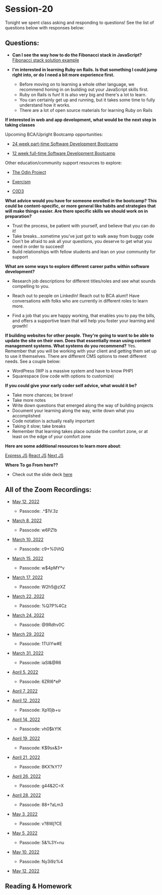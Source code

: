 # Session-20

Tonight we spent class asking and responding to questions! See the list of questions below with responses below:

## Questions:

- **Can I see the way how to do the Fibonacci stack in JavaScript?**
  [Fibonacci stack solution example](https://replit.com/@dangeranger/fibonacci-examples#index.js)

- **I'm interested in learning Ruby on Rails. Is that something I could jump right into, or do I need a bit more experience first.**
  - Before moving on to learning a whole other language, we recommend honing in on building out your JavaScript skills first.
  - Ruby on Rails is fun! It is also very big and there's a lot to learn.
  - You can certainly get up and running, but it takes some time to fully understand how it works.
  - There are a lot of open source materials for learning Ruby on Rails

**If interested in web and app development, what would be the next step in taking classes**

Upcoming BCA/Upright Bootcamp opportunities:

- [24 week part-time Software Development Bootcamp](https://burlingtoncodeacademy.com/24-week-software-development-bootcamp)

- [12 week full-time Software Development Bootcamp](https://burlingtoncodeacademy.com/software-development-bootcamp)

Other education/community support resources to explore:

- [The Odin Project](https://www.theodinproject.com/paths/full-stack-javascript)

- [Exercism](https://exercism.org/tracks/javascript)

- [C0D3](https://www.c0d3.com/)

**What advice would you have for someone enrolled in the bootcamp? This could be content-specific, or more general like habits and strategies that will make things easier. Are there specific skills we should work on in preparation?**

- Trust the process, be patient with yourself, and believe that you can do it!
- Take breaks...sometime you've just got to walk away from buggy code
- Don't be afraid to ask all your questions, you deserve to get what you need in order to succeed!
- Build relationships with fellow students and lean on your community for support

**What are some ways to explore different career paths within software development?**

- Research job descriptions for different titles/roles and see what sounds compelling to you.

- Reach out to people on LinkedIn! Reach out to BCA alum!! Have conversations with folks who are currently in different roles to learn more.

- Find a job that you are happy working, that enables you to pay the bills, and offers a supportive team that will help you foster your learning and growth!

**If building websites for other people. They're going to want to be able to update the site on their own. Does that essentially mean using content management systems. What systems do you recommend?**
Yes. Remember that you will be working with your client and getting them set up to use it themselves. There are different CMS options to meet different needs. See a couple below:

- WordPress (WP is a massive system and have to know PHP)
- Squarespace (low code with options to customize)

**If you could give your early coder self advice, what would it be?**

- Take more chances; be brave!
- Take more notes
- Write down questions that emerged along the way of building projects
- Document your learning along the way, write down what you accomplished
- Code notation is actually really important
- Taking it slow; take breaks
- Remember that learning takes place outside the comfort zone, or at least on the edge of your comfort zone

**Here are some additional resources to learn more about**:

[Express JS](http://expressjs.com/en/starter/installing.html)
[React JS](https://beta.reactjs.org/learn)
[Next JS](https://nextjs.org/learn/foundations/about-nextjs)

**Where To go From here??**

- Check out the slide deck [here](https://docs.google.com/presentation/d/e/2PACX-1vSWPxS29WbLozvE1r2PA4jallCBKU93mpzL7zduL2VORSlWnuSyNRz08gc4ILZht_fvkJTVZOaLDs7a/pub?slide=id.g1019a603f6f_0_3)

## All of the Zoom Recordings:

- [May 12, 2022](https://us02web.zoom.us/rec/share/AW3E6X29Ph9qljDX6zDAZkvI6jbw_0NbxlGM-RC97AoE3IUhcc2KzSGuJHnhN6rG.mf0GXQ0XUyiOs1B_?startTime=1652393182000)

  - Passcode: .^$1V.3z

- [March 8, 2022](https://us02web.zoom.us/rec/share/3T513rNrcNAZACf7g6IC0S33DHh0_SYZ8_J_Ljhroitf_uigt5HKOEeVPq-IFCkM.DS0CBxYvkEEhsby-?startTime=1646780645000)

  - Passcode: w6P$Z$!b

- [March 10, 2022](https://us02web.zoom.us/rec/share/dA7adH8VixK4yutoRSJaQEzIRLMbbHZDCufDzgbNoeYtavvOTQ4GZWXV8QGyMp8s.eumliTjo4vqhk5No?startTime=1646953325000)

  - Passcode: c9+%0VtQ

- [March 15, 2022](https://us02web.zoom.us/rec/share/CciP5LCeXMdNt6iWskFd9ivdbqkSfNlSlhydrLcRbtHogixs-r1l5qU3K2e9vA.H9wUaWjv2gUV_xMA?startTime=1647381786000)

  - Passcode: w$4pMY\*v

- [March 17, 2022](https://us02web.zoom.us/rec/share/RUY69Vh9tLqVCvAEtLiRMqio68dEpXDFaWSLxjoh_AUwBJxoyBExHR7_X48Fm8Mj.cXET2eouhcM2Z27y?startTime=1647554548000)

  - Passcode: W2h5@zXZ

- [March 22, 2022](https://us02web.zoom.us/rec/share/spoikx6DehBiB3_JvXE3TDxWJ6jjlzNTo9k3WjKicvWz38Inn3vfjxzTx6CuSoAd.nL6AKdLEObCwB1Bw?startTime=1647986605000)

  - Passcode: %Q7P%4Cz

- [March 24, 2022](https://us02web.zoom.us/rec/share/6jkdFMPp2fKO15T35ebM1Dx37iFuSFkR7MM3vi5unHN2gHR73_jG0rF4-htNQWAh.vN08LUS_KeWrFz02?startTime=1648159379000)

  - Passcode: @9Rdhv0C

- [March 29, 2022](https://us02web.zoom.us/rec/share/tZmSpNqQsua57Zlxvo5RopfNIfv4kUsPXBrUgGhsOlVHkdzh6BjqA84WRc1uDlms.yrKFkRgK0ywenbNl?startTime=1648591414000)

  - Passcode: 1TUiYw#E

- [March 31, 2022](https://us02web.zoom.us/rec/share/_uPKBN3vYBXHUvm0pauBOkVLrZLK0yH2vZk-EFj7jCJ1pBRkl4JaL0xwmEBFJZHo.awjBv-XoMXIo52ZU?startTime=1648764229000)

  - Passcode: iaSl&@R6

- [April 5, 2022](https://us02web.zoom.us/rec/share/FckhsjjizFOgWIo3o0dJycfMwzEisxhXwLp98JoajunSzcp3XuC6wGIK-9sqKJIp.efZt1FXq3XHZj09z?startTime=1649196582000)

  - Passcode: 6ZRI6\*eP

- [April 7, 2022](https://www.youtube.com/watch?v=aHdUrF9pd7Q)

- [April 12, 2022](https://us02web.zoom.us/rec/share/UmKVu4pWklA5x4zQcWDN2ueK0FuDfvMIc6RXfIPNddMhIt7Gm_7WMDinT4PIZ_Jf.gDnTqqs_jEtKtRdX?startTime=1649801073000)

  - Passcode: Xp10jb+u

- [April 14, 2022](https://us02web.zoom.us/rec/share/LefC0Z5Q_lE9YwgZkKq9Zsc8fyPfKe1ZQJqDePbYgLPSbyO76aFO40f5PPhVEQcg.wa2d0DMolp-ylJ-v?startTime=1649973807000)

  - Passcode: vh0$kY!K

- [April 19, 2022](https://us02web.zoom.us/rec/share/FPtxadGPjVHdcJNKnn2Isxa5HmQeo42kWPhMbuhx8soHtYk1Tuzu81Ydz8HwlIeU.QX5mnxrDAnr8vXMj?startTime=1650405864000)

  - Passcode: K$9sx&3+

- [April 21, 2022](https://us02web.zoom.us/rec/share/dcqlD7uIROUsyfd2Ia5DeUAwy1Gsbt4Xt9ZLgPgs8UfWHpB57UQpJKfR6kpZUJWk.nnAUb0dazW_PEX-Q?startTime=1650578604000)

  - Passcode: 8KX?kY?7

- [April 26, 2022](https://us02web.zoom.us/rec/share/xcZ8_Zf6TzzOjdbknKyzPSKqUFpsLTIESbD2oEnyXF25Y-rGiErO7VXrxfz_ygyF.5JrjpZ9CK6jhHYKC?startTime=1651010638000)

  - Passcode: g44&2C=X

- [April 28, 2022](https://us02web.zoom.us/rec/share/qsMTZDUh0axHKO31FpkjBSfSc5x5KdCNmDzbcBBYyV29bNKw19pCTijYMTMM5itw.Rri_ON-qX_Ix5GHq?startTime=1651183465000)

  - Passcode: 88+?aLm3

- [May 3, 2022](https://us02web.zoom.us/rec/share/nDDYHc37oIdJk9ntT27psrxgCF5bdlrQk7-4Cptvgl3rIW3CO9v4H9IbnFmoS8nW.ADXq1BIDJ_yassTY?startTime=1651615378000)

  - Passcode: v?8Wj?CE

- [May 5, 2022](https://us02web.zoom.us/rec/share/MMimziJE4qYI2mJ4LSq396iyCWGsm-mgI3Ik-kAjJ7qGHxaSJ1UOVU3bKQ7uhoBc.QtCdLFHagXYLjlcm?startTime=1651788347000)

  - Passcode: 5&%3Y=nu

- [May 10, 2022](https://us02web.zoom.us/rec/share/63aGfchQj1ZsS6y7v20Ger68MiYzliqzbwvTFC852oWj75z3onQ3w-7LZGpWI6Mv.rwHnitLXw74mK8Oa?startTime=1652220262000)

  - Passcode: Ny3i9z%4

- [May 12, 2022]()

## Reading & Homework
